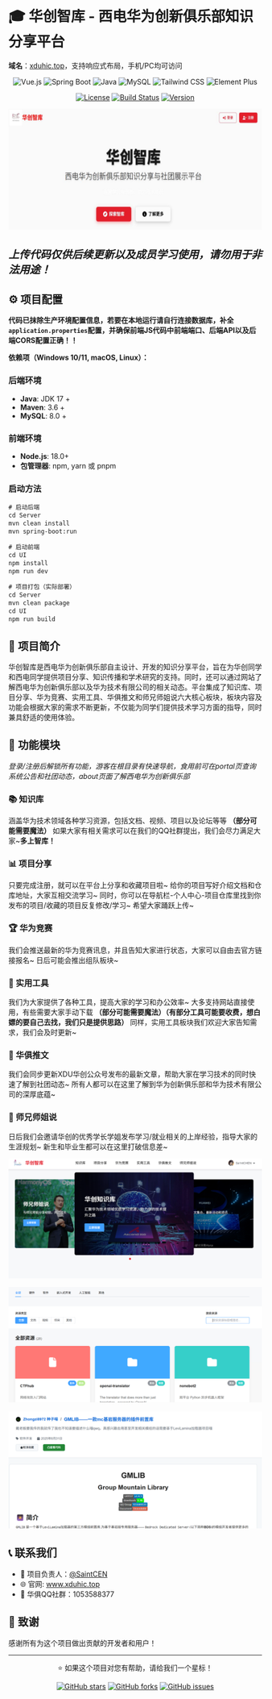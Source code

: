 # 🎓 华创智库 - 西电华为创新俱乐部知识分享平台

**域名**：<a href='xduhic.top'>xduhic.top</a>，支持响应式布局，手机/PC均可访问

<div align="center">

![Vue.js](https://img.shields.io/badge/Vue.js-3.3.8-4FC08D?style=for-the-badge&logo=vue.js&logoColor=white)
![Spring Boot](https://img.shields.io/badge/Spring_Boot-3.5.4-6DB33F?style=for-the-badge&logo=spring-boot&logoColor=white)
![Java](https://img.shields.io/badge/Java-17-ED8B00?style=for-the-badge&logo=openjdk&logoColor=white)
![MySQL](https://img.shields.io/badge/MySQL-8.0-4479A1?style=for-the-badge&logo=mysql&logoColor=white)
![Tailwind CSS](https://img.shields.io/badge/Tailwind_CSS-3.3.5-38B2AC?style=for-the-badge&logo=tailwind-css&logoColor=white)
![Element Plus](https://img.shields.io/badge/Element_Plus-2.4.2-409EFF?style=for-the-badge&logo=element&logoColor=white)

[![License](https://img.shields.io/badge/License-MIT-blue.svg?style=for-the-badge)](LICENSE)
[![Build Status](https://img.shields.io/badge/Build-Passing-brightgreen?style=for-the-badge)](https://github.com/Sa1ntCEN/HIC_ZHIKU)
[![Version](https://img.shields.io/badge/Version-1.0.0-orange?style=for-the-badge)](https://github.com/SaintCEN/HIC_ZHIKU/releases)

</div>

<img src='./img_example/Landing.jpg'></img>

## *上传代码仅供后续更新以及成员学习使用，请勿用于非法用途！*

## ⚙️ 项目配置

**代码已抹除生产环境配置信息，若要在本地运行请自行连接数据库，补全`application.properties`配置，并确保前端JS代码中前端端口、后端API以及后端CORS配置正确！！**

**依赖项（Windows 10/11, macOS, Linux）：**

### 后端环境
- **Java**: JDK 17 +
- **Maven**: 3.6 +
- **MySQL**: 8.0 +
### 前端环境
- **Node.js**: 18.0+ 
- **包管理器**: npm, yarn 或 pnpm

### 启动方法

````
# 启动后端
cd Server
mvn clean install
mvn spring-boot:run
````

````
# 启动前端
cd UI
npm install
npm run dev
````

````
# 项目打包（实际部署）
cd Server
mvn clean package
cd UI
npm run build
````

## 📖 项目简介

华创智库是西电华为创新俱乐部自主设计、开发的知识分享平台，旨在为华创同学和西电同学提供项目分享、知识传播和学术研究的支持。同时，还可以通过网站了解西电华为创新俱乐部以及华为技术有限公司的相关动态。平台集成了知识库、项目分享、华为竞赛、实用工具、华俱推文和师兄师姐说六大核心板块，板块内容及功能会根据大家的需求不断更新，不仅能为同学们提供技术学习方面的指导，同时兼具舒适的使用体验。

## 🎯 功能模块

*登录/注册后解锁所有功能，游客在根目录有快速导航，食用前可在portal页查询系统公告和社团动态，about页面了解西电华为创新俱乐部*

### 📚 知识库

涵盖华为技术领域各种学习资源，包括文档、视频、项目以及论坛等等 **（部分可能需要魔法）** 如果大家有相关需求可以在我们的QQ社群提出，我们会尽力满足大家~**多上智库！**

### 📊 项目分享

只要完成注册，就可以在平台上分享和收藏项目啦~ 给你的项目写好介绍文档和仓库地址，大家互相交流学习~ 同时，你可以在导航栏-个人中心-项目仓库里找到你发布的项目/收藏的项目反复修改/学习~ 希望大家踊跃上传~

### 🏆 华为竞赛

我们会推送最新的华为竞赛讯息，并且告知大家进行状态，大家可以自由去官方链接报名~ 日后可能会推出组队板块~

### 📅 实用工具

我们为大家提供了各种工具，提高大家的学习和办公效率~ 大多支持网站直接使用，有些需要大家手动下载 **（部分可能需要魔法）（有部分工具可能要收费，想白嫖的要自己去找，我们只是提供思路）** 同样，实用工具板块我们欢迎大家告知需求，我们会及时更新~

### 📢 华俱推文

我们会同步更新XDU华创公众号发布的最新文章，帮助大家在学习技术的同时快速了解到社团动态~ 所有人都可以在这里了解到华为创新俱乐部和华为技术有限公司的深厚底蕴~

### 👤 师兄师姐说

日后我们会邀请华创的优秀学长学姐发布学习/就业相关的上岸经验，指导大家的生涯规划~ 新生和毕业生都可以在这里打破信息差~

<img src='./img_example/Portal.jpg'></img>

<img src='./img_example/Knowledge.png'></img>

<img src='./img_example/Repository_detail.png'></img>

## 📞 联系我们

- 👤 项目负责人：[@SaintCEN](https://github.com/SaintCEN)
- 🌐 官网: www.xduhic.top
- 💬 华俱QQ社群：1053588377

## 🙏 致谢

感谢所有为这个项目做出贡献的开发者和用户！

---

<div align="center">

⭐ 如果这个项目对您有帮助，请给我们一个星标！

[![GitHub stars](https://img.shields.io/github/stars/SaintCEN/HIC_ZHIKU?style=social)](https://github.com/SaintCEN/HIC_ZHIKU/stargazers)
[![GitHub forks](https://img.shields.io/github/forks/SaintCEN/HIC_ZHIKU?style=social)](https://github.com/SaintCEN/HIC_ZHIKU/network/members)
[![GitHub issues](https://img.shields.io/github/issues/SaintCEN/HIC_ZHIKU)](https://github.com/SaintCEN/HIC_ZHIKU/issues)

</div>
